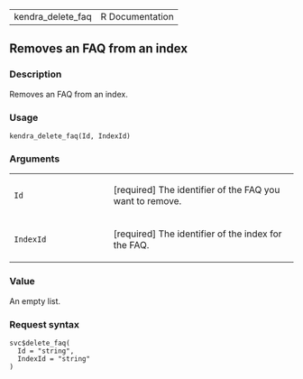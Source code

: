 <table style="width: 100%;">
<tbody>
<tr class="odd">
<td>kendra_delete_faq</td>
<td style="text-align: right;">R Documentation</td>
</tr>
</tbody>
</table>

## Removes an FAQ from an index

### Description

Removes an FAQ from an index.

### Usage

    kendra_delete_faq(Id, IndexId)

### Arguments

<table>
<colgroup>
<col style="width: 35%" />
<col style="width: 65%" />
</colgroup>
<tbody>
<tr class="odd">
<td><code id="kendra_delete_faq_:_Id">Id</code></td>
<td><p>[required] The identifier of the FAQ you want to remove.</p></td>
</tr>
<tr class="even">
<td><code id="kendra_delete_faq_:_IndexId">IndexId</code></td>
<td><p>[required] The identifier of the index for the FAQ.</p></td>
</tr>
</tbody>
</table>

### Value

An empty list.

### Request syntax

    svc$delete_faq(
      Id = "string",
      IndexId = "string"
    )
